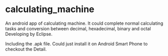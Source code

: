 # calculating_machine
An android app of calculating machine. It could complete normal calculating tasks and conversion between decimal, hexadecimal, binary and octal
Developing by Eclipse.

Including the .apk file. Could just install it on Android Smart Phone to checkout the Detail.
